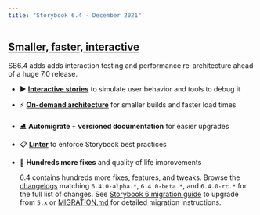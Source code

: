 ```yaml
---
title: "Storybook 6.4 - December 2021"
---
```


## [Smaller, faster, interactive](https://github.com/storybookjs/storybook/issues/15355)

SB6.4 adds adds interaction testing and performance re-architecture ahead of a huge 7.0 release.

- ▶️ [**Interactive stories**](https://storybook.js.org/blog/interactive-stories-beta/) to simulate user behavior and tools to debug it
- ⚡️ [**On-demand architecture**](https://storybook.js.org/blog/storybook-on-demand-architecture/) for smaller builds and faster load times
- ⛸ **Automigrate + versioned documentation** for easier upgrades
- 📋 [**Linter**](https://github.com/storybookjs/eslint-plugin-storybook) to enforce Storybook best practices
- 💯 **Hundreds more fixes** and quality of life improvements

  6.4 contains hundreds more fixes, features, and tweaks. Browse the [changelogs](https://github.com/storybookjs/storybook/blob/next/CHANGELOG.md) matching `6.4.0-alpha.*`, `6.4.0-beta.*`, and `6.4.0-rc.*` for the full list of changes. See [Storybook 6 migration guide](https://storybook.js.org/blog/storybook-6-migration-guide/) to upgrade from `5.x` or [MIGRATION.md](https://github.com/storybookjs/storybook/blob/next/MIGRATION.md) for detailed migration instructions.
